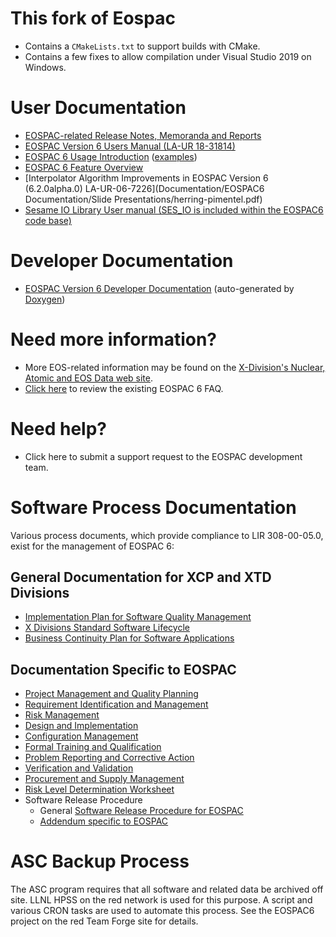 # This fork of Eospac

* Contains a `CMakeLists.txt` to support builds with CMake.  
* Contains a few fixes to allow compilation under Visual Studio 2019 on Windows.

# User Documentation

* [EOSPAC-related Release Notes, Memoranda and Reports](https://xweb.lanl.gov/projects/data/eos/eospacReleaseDocs)
* [EOSPAC Version 6 Users Manual (LA-UR 18-31814)](Documentation/ES6-UserManual.pdf)
* [EOSPAC 6 Usage Introduction](Documentation/EOSPAC6%20Documentation/Slide%20Presentations/eospac6_usage_introduction/EOSPAC_6_Usage_Introduction.ppt) ([examples](Documentation/EOSPAC6%20Documentation/Slide%20Presentations/eospac6_usage_introduction/EOSPAC_6_Usage_Introduction_Examples.tgz))
* [EOSPAC 6 Feature Overview](Documentation/EOSPAC6%20Documentation/Slide%20Presentations/eospac6_feature_overview/EOSPAC%206%20Feature%20Overview/EOSPAC_6_Feature_Overview.ppt)
* [Interpolator Algorithm Improvements in EOSPAC Version 6 (6.2.0alpha.0) LA-UR-06-7226](Documentation/EOSPAC6 Documentation/Slide Presentations/herring-pimentel.pdf)
* [Sesame IO Library User manual (SES_IO is included within the EOSPAC6 code base)](https://git.lanl.gov/eos/sesio/ses_io/blob/master/docs/Sesame_IO_Library/User_Documentation/User_Manual_SES_IO.docx)

# Developer Documentation

* [EOSPAC Version 6 Developer Documentation](https://xweb.lanl.gov/projects/data/eos/eospac_dev_manual/Documentation/doxygen/html/) (auto-generated by [Doxygen](http://www.doxygen.org/index.html))

# Need more information?

* More EOS-related information may be found on the [X-Division's Nuclear, Atomic and EOS Data web site](https://xweb.lanl.gov/projects/data/eos).
* [Click here](https://tf.lanl.gov/sf/discussion/do/listTopics/projects.eospac6/discussion.help_faq) to review the existing EOSPAC 6 FAQ.

# Need help?

* Click here to submit a support request to the EOSPAC development team.

# Software Process Documentation

Various process documents, which provide compliance to LIR 308-00-05.0, exist for the management of EOSPAC 6:

## General Documentation for XCP and XTD Divisions

* [Implementation Plan for Software Quality Management](https://tf.lanl.gov/sf/sfmain/do/go/doc1122)
* [X Divisions Standard Software Lifecycle](https://tf.lanl.gov/sf/sfmain/do/go/doc50262)
* [Business Continuity Plan for Software Applications](https://tf.lanl.gov/sf/sfmain/do/go/doc126201)

## Documentation Specific to EOSPAC

* [Project Management and Quality Planning](Documentation/EOSPAC6%20Documentation/SQA/X-EOSPAC6-SPMQP.doc)
* [Requirement Identification and Management](Documentation/EOSPAC6%20Documentation/SQA/X-EOSPAC6-SREQIM.doc)
* [Risk Management](Documentation/EOSPAC6%20Documentation/SQA/X-EOSPAC6-SRM.doc)
* [Design and Implementation](Documentation/EOSPAC6%20Documentation/SQA/X-EOSPAC6-SDI.doc)
* [Configuration Management](Documentation/EOSPAC6%20Documentation/SQA/X-EOSPAC6-SCM.doc)
* [Formal Training and Qualification](Documentation/EOSPAC6%20Documentation/SQA/X-EOSPAC6-FTQ.doc)
* [Problem Reporting and Corrective Action](Documentation/EOSPAC6%20Documentation/SQA/X-EOSPAC6-PRCA.doc)
* [Verification and Validation](Documentation/EOSPAC6%20Documentation/SQA/X-EOSPAC6-SVV.doc)
* [Procurement and Supply Management](Documentation/EOSPAC6%20Documentation/SQA/X-EOSPAC6-PSM.doc)
* [Risk Level Determination Worksheet](Documentation/EOSPAC6%20Documentation/SQA/WRS-DO-FORM-0001.pdf)
* Software Release Procedure
  * General [Software Release Procedure for EOSPAC](Documentation/ES6-SoftwareReleaseProcedure.md)
  * [Addendum specific to EOSPAC](Documentation/ES6-SoftwareReleaseProcedureAddendum.md)

# ASC Backup Process

The ASC program requires that all software and related data be archived off site.
LLNL HPSS on the red network is used for this purpose.
A script and various CRON tasks are used to automate this process.
See the EOSPAC6 project on the red Team Forge site for details. 
